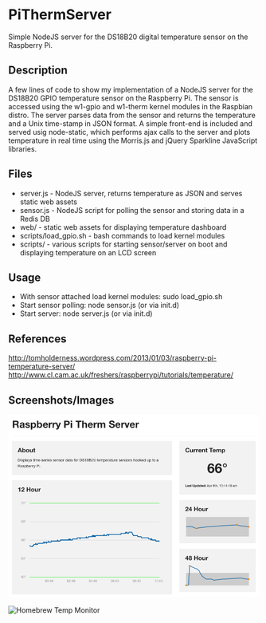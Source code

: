 PiThermServer
=============

Simple NodeJS server for the DS18B20 digital temperature sensor on the Raspberry Pi.

Description
-----------
A few lines of code to show my implementation of a NodeJS server for the DS18B20 GPIO temperature sensor on the Raspberry Pi. The sensor is accessed using the w1-gpio and w1-therm kernel modules in the Raspbian distro. The server parses data from the sensor and returns the temperature and a Unix time-stamp in JSON format. A simple front-end is included and served usig node-static, which performs ajax calls to the server and plots temperature in real time using the Morris.js and jQuery Sparkline JavaScript libraries.

Files
-----
* server.js - NodeJS server, returns temperature as JSON and serves static web assets
* sensor.js - NodeJS script for polling the sensor and storing data in a Redis DB
* web/ - static web assets for displaying temperature dashboard
* scripts/load_gpio.sh - bash commands to load kernel modules
* scripts/ - various scripts for starting sensor/server on boot and displaying temperature on an LCD screen

Usage
-----
* With sensor attached load kernel modules: sudo load_gpio.sh
* Start sensor polling: node sensor.js (or via init.d)
* Start server: node server.js (or via init.d)

References
----------
http://tomholderness.wordpress.com/2013/01/03/raspberry-pi-temperature-server/
http://www.cl.cam.ac.uk/freshers/raspberrypi/tutorials/temperature/

Screenshots/Images
------------------
![Temp Sensor Dashboard](img_dashboard_screen.png "Temp Sensor Dashboard")

![Homebrew Temp Monitor](img_pitherm_beer.png "Homebrew Temp Monitor")
